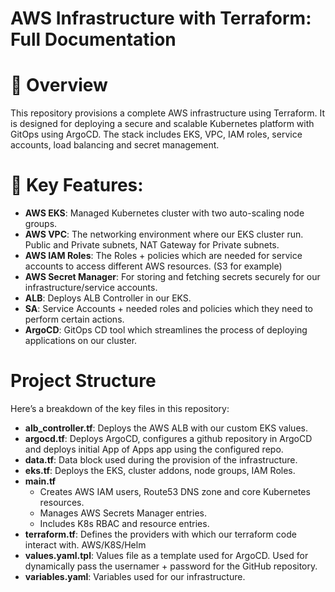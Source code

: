 # AWS Infrastructure with Terraform: Full Documentation

# :blue_book: Overview

This repository provisions a complete AWS infrastructure using Terraform. It is designed for deploying a secure and scalable Kubernetes platform with GitOps using ArgoCD. The stack includes EKS, VPC, IAM roles, service accounts, load balancing and secret management.

# :wrench: Key Features:

- **AWS EKS**: Managed Kubernetes cluster with two auto-scaling node groups.
- **AWS VPC**: The networking environment where our EKS cluster run. Public and Private subnets, NAT Gateway for Private subnets.
- **AWS IAM Roles**: The Roles + policies which are needed for service accounts to access different AWS resources. (S3 for example)
- **AWS Secret Manager**: For storing and fetching secrets securely for our infrastructure/service accounts.
- **ALB**: Deploys ALB Controller in our EKS.
- **SA**: Service Accounts + needed roles and policies which they need to perform certain actions.
- **ArgoCD**: GitOps CD tool which streamlines the process of deploying applications on our cluster.

# Project Structure

Here’s a breakdown of the key files in this repository:

- **alb_controller.tf**: Deploys the AWS ALB with our custom EKS values.
- **argocd.tf**: Deploys ArgoCD, configures a github repository in ArgoCD and deploys initial App of Apps app using the configured repo.
- **data.tf**: Data block used during the provision of the infrastructure.
- **eks.tf**: Deploys the EKS, cluster addons, node groups, IAM Roles.
- **main.tf**
    - Creates AWS IAM users, Route53 DNS zone and core Kubernetes resources.
    - Manages AWS Secrets Manager entries.
    - Includes K8s RBAC and resource entries.
- **terraform.tf**: Defines the providers with which our terraform code interact with. AWS/K8S/Helm
- **values.yaml.tpl**: Values file as a template used for ArgoCD. Used for dynamically pass the usernamer + password for the GitHub repository.
- **variables.yaml**: Variables used for our infrastructure.


